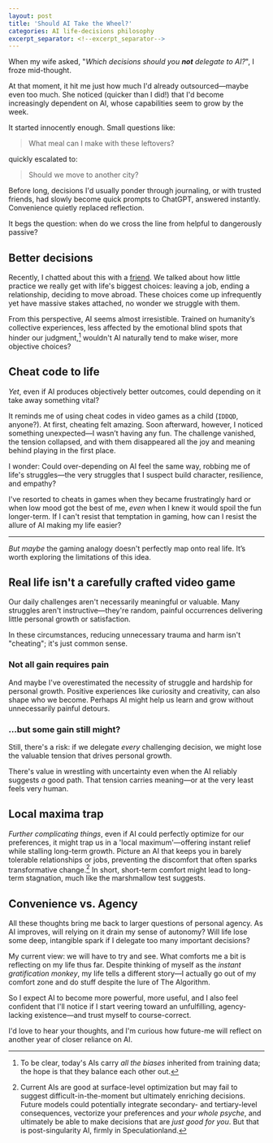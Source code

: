 ```yaml
---
layout: post
title: 'Should AI Take the Wheel?'
categories: AI life-decisions philosophy
excerpt_separator: <!--excerpt_separator-->
---
```


When my wife asked, "_Which decisions should you **not** delegate to AI?_", I froze mid-thought.

<!--excerpt_separator-->

At that moment, it hit me just how much I'd already outsourced—maybe even too much. She noticed (quicker than I did!) that I'd become increasingly dependent on AI, whose capabilities seem to grow by the week.

It started innocently enough. Small questions like:

> What meal can I make with these leftovers?

quickly escalated to:

> Should we move to another city?

Before long, decisions I'd usually ponder through journaling, or with trusted friends, had slowly become quick prompts to ChatGPT, answered instantly. Convenience quietly replaced reflection.

It begs the question: when do we cross the line from helpful to dangerously passive?

## Better decisions

Recently, I chatted about this with a [friend](https://x.com/Aay17ush). We talked about how little practice we really get with life's biggest choices: leaving a job, ending a relationship, deciding to move abroad. These choices come up infrequently yet have massive stakes attached, no wonder we struggle with them.

From this perspective, AI seems almost irresistible. Trained on humanity’s collective experiences, less affected by the emotional blind spots that hinder our judgment,[^1] wouldn't AI naturally tend to make wiser, more objective choices?

## Cheat code to life

_Yet_, even if AI produces objectively better outcomes, could depending on it take away something vital?

It reminds me of using cheat codes in video games as a child (`IDDQD`, anyone?). At first, cheating felt amazing. Soon afterward, however, I noticed something unexpected—I wasn’t having any fun. The challenge vanished, the tension collapsed, and with them disappeared all the joy and meaning behind playing in the first place.

I wonder: Could over-depending on AI feel the same way, robbing me of life's struggles—the very struggles that I suspect build character, resilience, and empathy?

I've resorted to cheats in games when they became frustratingly hard or when low mood got the best of me, _even_ when I knew it would spoil the fun longer-term. If I can't resist that temptation in gaming, how can I resist the allure of AI making my life easier?

---

_But maybe_ the gaming analogy doesn't perfectly map onto real life. It’s worth exploring the limitations of this idea.

## Real life isn't a carefully crafted video game

Our daily challenges aren't necessarily meaningful or valuable. Many struggles aren't instructive—they're random, painful occurrences delivering little personal growth or satisfaction.

In these circumstances, reducing unnecessary trauma and harm isn't "cheating"; it's just common sense.

### Not all gain requires pain

And maybe I've overestimated the necessity of struggle and hardship for personal growth. Positive experiences like curiosity and creativity, can also shape who we become. Perhaps AI might help us learn and grow without unnecessarily painful detours.


### …but some gain still might?

Still, there's a risk: if we delegate _every_ challenging decision, we might lose the valuable tension that drives personal growth.

There's value in wrestling with uncertainty even when the AI reliably suggests _a_ good path. That tension carries meaning—or at the very least feels very human.

## Local maxima trap

_Further complicating things_, even if AI could perfectly optimize for our preferences, it might trap us in a 'local maximum'—offering instant relief while stalling long-term growth. Picture an AI that keeps you in barely tolerable relationships or jobs, preventing the discomfort that often sparks transformative change.[^2] In short, short-term comfort might lead to long-term stagnation, much like the marshmallow test suggests.

## Convenience vs. Agency

All these thoughts bring me back to larger questions of personal agency. As AI improves, will relying on it drain my sense of autonomy? Will life lose some deep, intangible spark if I delegate too many important decisions?

My current view: we will have to try and see. What comforts me a bit is reflecting on my life thus far. Despite thinking of myself as the _instant gratification monkey_, my life tells a different story—I actually go out of my comfort zone and do stuff despite the lure of The Algorithm.

So I expect AI to become more powerful, more useful, and I also feel confident that I'll notice if I start veering toward an unfulfilling, agency-lacking existence—and trust myself to course-correct.

I'd love to hear your thoughts, and I'm curious how future-me will reflect on another year of closer reliance on AI.

[^1]: To be clear, today's AIs carry _all the biases_ inherited from training data; the hope is that they balance each other out.

[^2]: Current AIs are good at surface-level optimization but may fail to suggest difficult-in-the-moment but ultimately enriching decisions. Future models could potentially integrate secondary- and tertiary-level consequences, vectorize your preferences and _your whole psyche_, and ultimately be able to make decisions that are _just good for you_. But that is post-singularity AI, firmly in Speculationland.